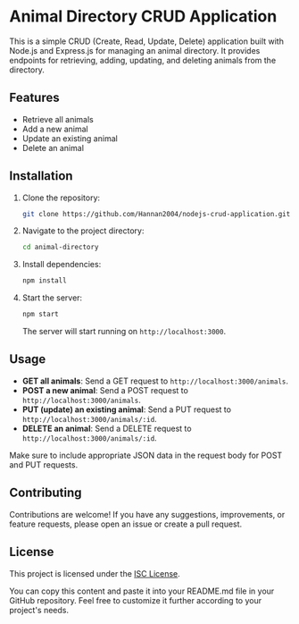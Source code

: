 # Animal Directory CRUD Application

This is a simple CRUD (Create, Read, Update, Delete) application built with Node.js and Express.js for managing an animal directory. It provides endpoints for retrieving, adding, updating, and deleting animals from the directory.

## Features

- Retrieve all animals
- Add a new animal
- Update an existing animal
- Delete an animal

## Installation

1. Clone the repository:

   ```bash
   git clone https://github.com/Hannan2004/nodejs-crud-application.git
   ```

2. Navigate to the project directory:

   ```bash
   cd animal-directory
   ```

3. Install dependencies:

   ```bash
   npm install
   ```

4. Start the server:

   ```bash
   npm start
   ```

   The server will start running on `http://localhost:3000`.

## Usage

- **GET all animals**: Send a GET request to `http://localhost:3000/animals`.
- **POST a new animal**: Send a POST request to `http://localhost:3000/animals`.
- **PUT (update) an existing animal**: Send a PUT request to `http://localhost:3000/animals/:id`.
- **DELETE an animal**: Send a DELETE request to `http://localhost:3000/animals/:id`.

Make sure to include appropriate JSON data in the request body for POST and PUT requests.

## Contributing

Contributions are welcome! If you have any suggestions, improvements, or feature requests, please open an issue or create a pull request.

## License

This project is licensed under the [ISC License](LICENSE).


You can copy this content and paste it into your README.md file in your GitHub repository. Feel free to customize it further according to your project's needs.
